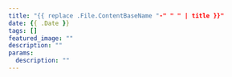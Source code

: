 ```yaml
---
title: "{{ replace .File.ContentBaseName "-" " " | title }}"
date: {{ .Date }}
tags: []
featured_image: ""
description: ""
params:
  description: ""
---
```

